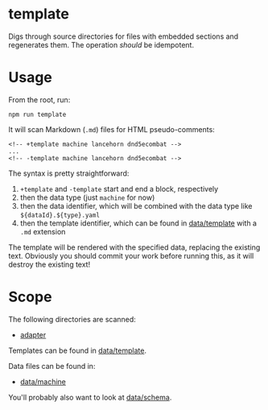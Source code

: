 # template

Digs through source directories for files with embedded sections and regenerates them.
The operation _should_ be idempotent.

# Usage

From the root, run:

    npm run template

It will scan Markdown (`.md`) files for HTML pseudo-comments:

    <!-- +template machine lancehorn dnd5ecombat -->
    ...
    <!-- -template machine lancehorn dnd5ecombat -->

The syntax is pretty straightforward:

1. `+template` and `-template` start and end a block, respectively
2. then the data type (just `machine` for now)
3. then the data identifier, which will be combined with the data type like `${dataId}.${type}.yaml`
4. then the template identifier, which can be found in [data/template](../../data/template) with a `.md` extension

The template will be rendered with the specified data, replacing the existing text.
Obviously you should commit your work before running this, as it will destroy the existing text!

# Scope

The following directories are scanned:

* [adapter](../../adapter)

Templates can be found in [data/template](../../data/template).

Data files can be found in:

* [data/machine](../../data/machine)

You'll probably also want to look at [data/schema](../../data/schema).
